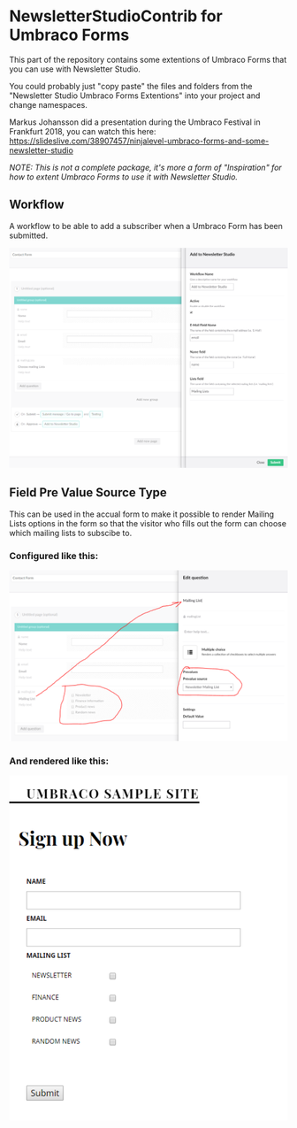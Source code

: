 # NewsletterStudioContrib for Umbraco Forms

This part of the repository contains some extentions of Umbraco Forms that you can use with Newsletter Studio.

You could probably just "copy paste" the files and folders from the "Newsletter Studio Umbraco Forms Extentions" into your project and change namespaces.

Markus Johansson did a presentation during the Umbraco Festival in Frankfurt 2018, you can watch this here: https://slideslive.com/38907457/ninjalevel-umbraco-forms-and-some-newsletter-studio

*NOTE: This is not a complete package, it's more a form of "Inspiration" for how to extent Umbraco Forms to use it with Newsletter Studio.*

## Workflow
A workflow to be able to add a subscriber when a Umbraco Form has been submitted.

![alt text](Assets/Screen-Workflow.PNG "Workflow")


## Field Pre Value Source Type
This can be used in the accual form to make it possible to render Mailing Lists options in the form so that the visitor who fills out the form can choose which mailing lists to subscibe to.

### Configured like this:
![alt text](Assets/screen-configure-field.PNG "Configure field")

### And rendered like this:

![alt text](Assets/screen-choose-mailing-list-in-form.PNG "Choose mailing list ")



